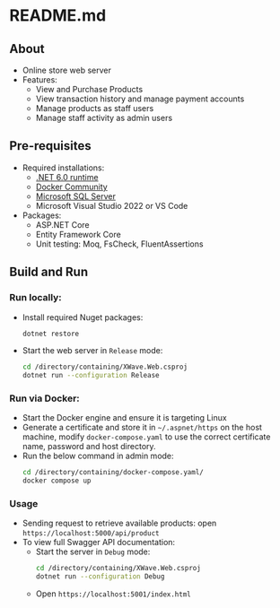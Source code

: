 # README.md

## About

- Online store web server
- Features:
    - View and Purchase Products
    - View transaction history and manage payment accounts
    - Manage products as staff users
    - Manage staff activity as admin users

## Pre-requisites

- Required installations:
    - [.NET 6.0 runtime](https://dotnet.microsoft.com/en-us/download/dotnet/6.0)
    - [Docker Community](https://www.docker.com/get-started/)
    - [Microsoft SQL Server](https://www.microsoft.com/en-au/sql-server/sql-server-downloads)
    - Microsoft Visual Studio 2022 or VS Code
- Packages:
    - ASP.NET Core
    - Entity Framework Core
    - Unit testing: Moq, FsCheck, FluentAssertions

## Build and Run
### Run locally:
- Install required Nuget packages:
    ```bash
    dotnet restore
    ```
- Start the web server in `Release` mode:
    ```bash
    cd /directory/containing/XWave.Web.csproj
    dotnet run --configuration Release
    ```

### Run via Docker:
- Start the Docker engine and ensure it is targeting Linux
- Generate a certificate and store it in `~/.aspnet/https` on the host machine, modify `docker-compose.yaml` to use the correct certificate name, password and host directory.
- Run the below command in admin mode:
    ```bash
    cd /directory/containing/docker-compose.yaml/
    docker compose up
    ```

### Usage
- Sending request to retrieve available products: open `https://localhost:5000/api/product`
- To view full Swagger API documentation:
    - Start the server in `Debug` mode:
        ```bash
        cd /directory/containing/XWave.Web.csproj
        dotnet run --configuration Debug
        ```
    - Open `https://localhost:5001/index.html`
